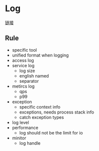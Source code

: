 # Log

[链接](http://docs.snowballfinance.com/pages/viewpage.action?pageId=3993556)

## Rule
- specific tool
- unified format when logging
- access log
- service log
    - log size
    - english named
    - separator
- metircs log
    - qps
    - p99
- exception
    - specific context info
    - exceptions, needs process stack info
    - catch exception types
- log level
- performance
    - log should not be the limit for io
- minitor
    - log handle